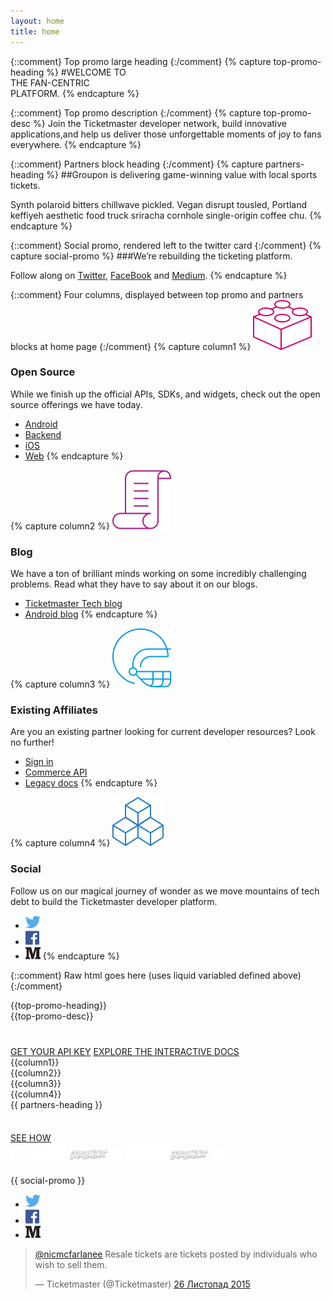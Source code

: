 ```yaml
---
layout: home
title: home
---
```


{::comment}
Top promo large heading
{:/comment}
{% capture top-promo-heading %}
#WELCOME TO <br/>THE FAN-CENTRIC<br/>PLATFORM.
{% endcapture %}

{::comment}
Top promo description
{:/comment}
{% capture top-promo-desc %}
Join the Ticketmaster developer network, build innovative applications,and help us deliver those unforgettable moments of joy to fans everywhere.
{% endcapture %}

{::comment}
Partners block heading
{:/comment}
{% capture partners-heading %}
##Groupon is delivering game-winning value with local sports tickets.

Synth polaroid bitters chillwave pickled. Vegan disrupt tousled, Portland keffiyeh aesthetic food truck sriracha cornhole single-origin coffee chu.
{% endcapture %}

{::comment}
Social promo, rendered left to the twitter card
{:/comment}
{% capture social-promo %}
###We’re rebuilding the ticketing platform.

Follow along on [Twitter](https://twitter.com/tmastertech), [FaceBook](https://www.facebook.com/TicketmasterTech) and [Medium](https://medium.com/ticketmaster-tech).
{% endcapture %}

{::comment}
Four columns, displayed between top promo and partners blocks at home page
{:/comment}
{% capture column1 %}
![Icon1](/assets/img/Icon1.png)

### Open Source

While we finish up the official APIs, SDKs, and widgets, check out the open source offerings we have today.

* [Android](http://code.ticketmaster.com)
* [Backend](http://code.ticketmaster.com)
* [iOS](http://code.ticketmaster.com)
* [Web](http://code.ticketmaster.com)
{% endcapture %}

{% capture column2 %}
![Icon2](/assets/img/Icon2.png)

### Blog

We have a ton of brilliant minds working on some incredibly challenging problems. Read what they have to say about it on our blogs.

* [Ticketmaster Tech blog](http://tech.ticketmaster.com)
* [Android blog](http://code.ticketmaster.com)
{% endcapture %}

{% capture column3 %}
![Icon3](/assets/img/Icon3.png)

### Existing Affiliates

Are you an existing partner looking for current developer resources? Look no further!

* [Sign in](https://live-livenation.devportal.apigee.com/user/login)
* [Commerce API](http://live-livenation.devportal.apigee.com/apis/commerce)
* [Legacy docs](http://live-livenation.devportal.apigee.com/apis)
{% endcapture %}

{% capture column4 %}
![Icon4](/assets/img/Icon4.png)

### Social

Follow us on our magical journey of wonder as we move mountains of tech debt to build the Ticketmaster developer platform.

* [![Icon4](/assets/img/twitter.png)](https://twitter.com/tmastertech)
* [![Icon4](/assets/img/facebook.png)](https://www.facebook.com/TicketmasterTech)
* [![Icon4](/assets/img/medium.png)](https://medium.com/ticketmaster-tech)
{% endcapture %}

{::comment}
Raw html goes here (uses liquid variabled defined above)
{:/comment}
<div id="top-promo" class="slice-top-right slice-bottom-right promo xs-center">
    <div class="row">
        <div class="row-container">
<div class="col-xs-12 white" markdown="1">
{{top-promo-heading}}
</div>
<div class="col-xs-12 col-sm-11 col-md-10" markdown="1">
{{top-promo-desc}}
</div>
<div class="col-xs-12" style="margin-top: 40px;">
    <a href="#" class="tm-btn tm-btn-white rightarrow">GET YOUR API KEY</a>
    <a href="{{"/products-and-docs/apis/interactive-console/" | prepend: site.baseurl}}" class="tm-btn tm-btn-transparent">EXPLORE THE INTERACTIVE DOCS</a>
</div>
        </div>
        <div class="clearfix"></div>
    </div>
</div>
<div class="row xs-center columns">
<div class="row-container">
    <div class="col-xs-12 col-sm-3 xs-border-bottom">
<div class="content" style="display: block;" markdown="1">
{{column1}}
</div>
    </div>
    <div class="col-xs-12 col-sm-3 xs-border-bottom">
<div class="content" style="display: block;" markdown="1">
{{column2}}
</div>
    </div>
    <div class="col-xs-12 col-sm-3 xs-border-bottom">
<div class="content" style="display: block;" markdown="1">
{{column3}}
</div>
    </div>
    <div class="col-xs-12 col-sm-3 xs-border-bottom">
<div class="content social" style="display: block;" markdown="1">
{{column4}}
</div>
    </div>
</div>
</div>

<div id="bottom-promo" class="slice-top-right promo xs-center">
    <div class="row">
        <div class="row-container">
<div class="col-xs-12" markdown="1">
{{ partners-heading }}
<div style="margin-top: 36px;">
    <a href="#" class="tm-btn tm-btn-white">SEE HOW</a>
</div>
<div class="social-buttons">
    <a href="#"><img src="/assets/img/home/ic_fb.png"></a>
    <a href="#"><img src="/assets/img/home/ic_groupon.png"></a>
    <a href="#"><img src="/assets/img/home/ic_ret.png"></a>
    <a href="#"><img src="/assets/img/home/ic_fb.png"></a>
    <a href="#"><img src="/assets/img/home/ic_groupon.png"></a>
    <a href="#"><img src="/assets/img/home/ic_ret.png"></a>
    <a href="#"><img src="/assets/img/home/ic_fb.png"></a>
</div>
</div>
        </div>
    </div>
</div>

<div id="promo-social" class="row">
    <div class="row-container">
<div class="col-xs-12 col-sm-6" style="padding-top: 20px;" markdown="1">
{{ social-promo }}
<ul>
    <li class="social-link">
        <a href="https://twitter.com/tmastertech">
            <img src="/assets/img/twitter.png">
        </a>
    </li>
    <li class="social-link">
        <a href="https://www.facebook.com/TicketmasterTech">
            <img src="/assets/img/facebook.png">
        </a>
    </li>
    <li class="social-link">
        <a href="https://medium.com/ticketmaster-tech">
            <img src="/assets/img/medium.png">
        </a>
    </li>
</ul>
</div>
        <div class="col-xs-12 col-sm-6">
            <blockquote class="twitter-tweet" data-conversation="none" lang="en"><p lang="en" dir="ltr"><a href="https://twitter.com/nicmcfarlanee">@nicmcfarlanee</a> Resale tickets are tickets posted by individuals who wish to sell them.</p>&mdash; Ticketmaster (@Ticketmaster) <a href="https://twitter.com/Ticketmaster/status/669885490229813248">26 Листопад 2015</a></blockquote>
            <script async src="//platform.twitter.com/widgets.js" charset="utf-8"></script>
        </div>
    </div>
</div>
